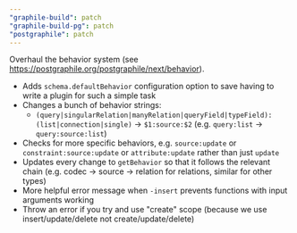```yaml
---
"graphile-build": patch
"graphile-build-pg": patch
"postgraphile": patch
---
```


Overhaul the behavior system (see
https://postgraphile.org/postgraphile/next/behavior).

- Adds `schema.defaultBehavior` configuration option to save having to write a
  plugin for such a simple task
- Changes a bunch of behavior strings:
  - `(query|singularRelation|manyRelation|queryField|typeField):(list|connection|single)`
    -> `$1:source:$2` (e.g. `query:list` -> `query:source:list`)
- Checks for more specific behaviors, e.g. `source:update` or
  `constraint:source:update` or `attribute:update` rather than just `update`
- Updates every change to `getBehavior` so that it follows the relevant chain
  (e.g. codec -> source -> relation for relations, similar for other types)
- More helpful error message when `-insert` prevents functions with input
  arguments working
- Throw an error if you try and use "create" scope (because we use
  insert/update/delete not create/update/delete)
